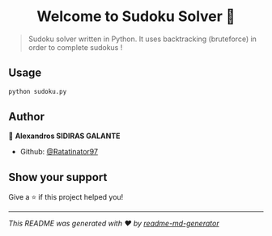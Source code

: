 <h1 align="center">Welcome to Sudoku Solver 👋</h1>
<p>
</p>

> Sudoku solver written in Python. It uses backtracking (bruteforce) in order to complete sudokus !

## Usage

```sh
python sudoku.py
```

## Author

👤 **Alexandros SIDIRAS GALANTE**

* Github: [@Ratatinator97](https://github.com/Ratatinator97)

## Show your support

Give a ⭐️ if this project helped you!

***
_This README was generated with ❤️ by [readme-md-generator](https://github.com/kefranabg/readme-md-generator)_
